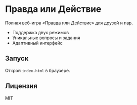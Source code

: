 # Правда или Действие

Полная веб-игра «Правда или Действие» для друзей и пар.

- Поддержка двух режимов
- Уникальные вопросы и задания
- Адаптивный интерфейс

## Запуск
Открой `index.html` в браузере.

## Лицензия
MIT
